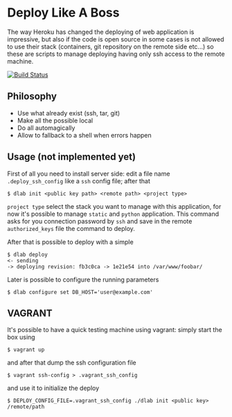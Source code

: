 Deploy Like A Boss
==================

The way Heroku has changed the deploying of web application is impressive,
but also if the code is open source in some cases is not allowed to use
their stack (containers, git repository on the remote side etc...) so
these are scripts to manage deploying having only ssh access to the
remote machine.

[![Build Status](https://travis-ci.org/gipi/dlab.svg?branch=master)](https://travis-ci.org/gipi/dlab)

Philosophy
----------

 - Use what already exist (ssh, tar, git)
 - Make all the possible local
 - Do all automagically
 - Allow to fallback to a shell when errors happen

Usage (not implemented yet)
---------------------------

First of all you need to install server side: edit a file name ``.deploy_ssh_config``
like a ``ssh`` config file; after that

    $ dlab init <public key path> <remote path> <project type>

``project type`` select the stack you want to manage with this application,
for now it's possible to manage ``static`` and ``python`` application. This
command asks for you connection password by ``ssh`` and save in the remote
``authorized_keys`` file the command to deploy.

After that is possible to deploy with a simple

    $ dlab deploy
    <- sending
    -> deploying revision: fb3c0ca -> 1e21e54 into /var/www/foobar/

Later is possible to configure the running parameters

    $ dlab configure set DB_HOST='user@example.com'

VAGRANT
-------

It's possible to have a quick testing machine using vagrant: simply
start the box using

    $ vagrant up

and after that dump the ssh configuration file

    $ vagrant ssh-config > .vagrant_ssh_config

and use it to initialize the deploy

    $ DEPLOY_CONFIG_FILE=.vagrant_ssh_config ./dlab init <public key> /remote/path
